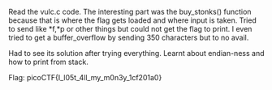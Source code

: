 Read the vulc.c code. The interesting part was the buy_stonks() function because that is where the flag gets loaded and where input is taken.
Tried to send like *f,*p or other things but could not get the flag to print. I even tried to get a buffer_overflow by sending 350 characters but to no avail.

Had to see its solution after trying everything.
Learnt about endian-ness and how to print from stack.

Flag: picoCTF{I_l05t_4ll_my_m0n3y_1cf201a0}
